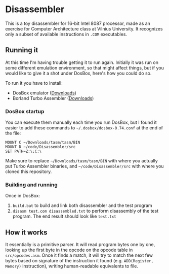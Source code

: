 # Disassembler

This is a toy disassembler for 16-bit Intel 8087 processor, made as an exercise for Computer Architecture class at Vilnius University.
It recognizes only a subset of available instructions in `.COM` executables.

## Running it

At this time I'm having trouble getting it to run again. Initially it was run on some different emulation environment, so that might affect things, but if you would like to give it a shot under DosBox, here's how you could do so.

To run it you have to install:

- DosBox emulator ([Downloads](https://www.dosbox.com/download.php?main=1))
- Borland Turbo Assembler ([Downloads](http://trimtab.ca/2010/tech/tasm-5-intel-8086-turbo-assembler-download/))

### DosBox startup

You can execute them manually each time you run DosBox, but I found it easier to add these commands to `~/.dosbox/dosbox-0.74.conf` at the end of the file:

```
MOUNT C ~/Downloads/tasm/tasm/BIN
MOUNT D ~/code/Disassembler/src
SET PATH=Z:\;C:\
```

Make sure to replace `~/Downloads/tasm/tasm/BIN` with where you actually put Turbo Assembler binaries, and `~/code/Disassembler/src` with where you cloned this repository.

### Building and running

Once in DosBox:

1. `build.bat` to build and link both disassembler and the test program
2. `disasm test.com disassembled.txt` to perform disassembly of the test program. The end result should look like `test.txt`

## How it works

It essentially is a primitive parser. It will read program bytes one by one, looking up the first byte in the opcode on the opcode table in `src/opcodes.asm`.
Once it finds a match, it will try to match the next few bytes based on signature of the instruction it found (e.g. `ADD(Register, Memory)` instruction), writing human-readable equivalents to file.
